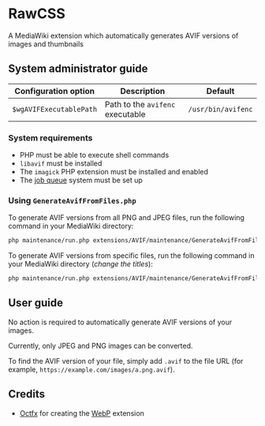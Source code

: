 # RawCSS

A MediaWiki extension which automatically generates AVIF versions of images and thumbnails

## System administrator guide

|  Configuration option   | Description                      | Default            |
|:-----------------------:|----------------------------------|--------------------|
| `$wgAVIFExecutablePath` | Path to the `avifenc` executable | `/usr/bin/avifenc` |

### System requirements

- PHP must be able to execute shell commands
- `libavif` must be installed
- The `imagick` PHP extension must be installed and enabled
- The [job queue](https://www.mediawiki.org/wiki/Manual:Job_queue) system must be set up

### Using `GenerateAvifFromFiles.php`

To generate AVIF versions from all PNG and JPEG files, run the following command in your MediaWiki directory:

```bash
php maintenance/run.php extensions/AVIF/maintenance/GenerateAvifFromFiles.php
```

To generate AVIF versions from specific files, run the following command in your MediaWiki directory (*change the titles*):

```bash
php maintenance/run.php extensions/AVIF/maintenance/GenerateAvifFromFiles.php --titles=A.png,B.jpeg,C.jpg
```

## User guide

No action is required to automatically generate AVIF versions of your images.

Currently, only JPEG and PNG images can be converted.

To find the AVIF version of your file, simply add `.avif` to the file URL (for example, `https://example.com/images/a.png.avif`).

## Credits

- [Octfx](https://github.com/octfx) for creating the [WebP](https://github.com/octfx/mediawiki-extension-WebP) extension
